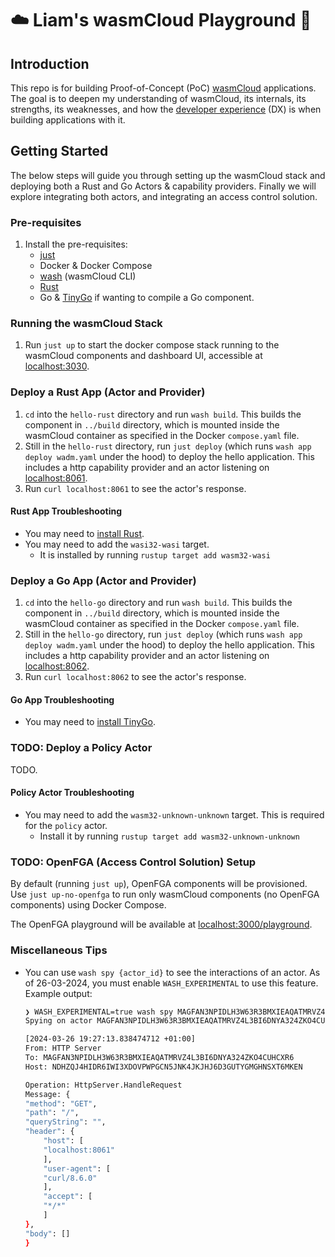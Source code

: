 # ☁️ Liam's wasmCloud Playground 🎡

## Introduction

This repo is for building Proof-of-Concept (PoC) [wasmCloud](https://wasmcloud.com/) applications. The goal is to deepen my understanding of wasmCloud, its internals, its strengths, its weaknesses, and how the [developer experience](https://en.wikipedia.org/wiki/User_experience#Developer_experience) (DX) is when building applications with it.

## Getting Started

The below steps will guide you through setting up the wasmCloud stack and deploying both a Rust and Go Actors & capability providers. Finally we will explore integrating both actors, and integrating an access control solution.

### Pre-requisites

1. Install the pre-requisites:
    - [just](https://github.com/casey/just)
    - Docker & Docker Compose
    - [wash](https://wasmcloud.com/docs/installation) (wasmCloud CLI)
    - [Rust](https://www.rust-lang.org/tools/install)
    - Go & [TinyGo](https://tinygo.org/getting-started/install/) if wanting to compile a Go component.

### Running the wasmCloud Stack

1. Run `just up` to start the docker compose stack running to the wasmCloud components and dashboard UI, accessible at [localhost:3030](http://localhost:3030).

### Deploy a Rust App (Actor and Provider)

1. `cd` into the `hello-rust` directory and run `wash build`. This builds the component in `../build` directory, which is mounted inside the wasmCloud container as specified in the Docker `compose.yaml` file.
1. Still in the `hello-rust` directory, run `just deploy` (which runs `wash app deploy wadm.yaml` under the hood) to deploy the hello application. This includes a http capability provider and an actor listening on [localhost:8061](http://localhost:8061).
1. Run `curl localhost:8061` to see the actor's response.

#### Rust App Troubleshooting

- You may need to [install Rust](https://www.rust-lang.org/tools/install).
- You may need to add the `wasi32-wasi` target.
  - It is installed by running `rustup target add wasm32-wasi`

### Deploy a Go App (Actor and Provider)

1. `cd` into the `hello-go` directory and run `wash build`. This builds the component in `../build` directory, which is mounted inside the wasmCloud container as specified in the Docker `compose.yaml` file.
1. Still in the `hello-go` directory, run `just deploy` (which runs `wash app deploy wadm.yaml` under the hood) to deploy the hello application. This includes a http capability provider and an actor listening on [localhost:8062](http://localhost:8062).
1. Run `curl localhost:8062` to see the actor's response.

#### Go App Troubleshooting

- You may need to [install TinyGo](https://tinygo.org/getting-started/install/).

### TODO: Deploy a Policy Actor

TODO.

#### Policy Actor Troubleshooting

- You may need to add the `wasm32-unknown-unknown` target. This is required for the `policy` actor.
  - Install it by running `rustup target add wasm32-unknown-unknown`

### TODO: OpenFGA (Access Control Solution) Setup

By default (running `just up`), OpenFGA components will be provisioned. Use `just up-no-openfga` to run only wasmCloud components (no OpenFGA components) using Docker Compose.

The OpenFGA playground will be available at [localhost:3000/playground](http://localhost:3000/playground).

### Miscellaneous Tips

- You can use `wash spy {actor_id}` to see the interactions of an actor. As of 26-03-2024, you must enable `WASH_EXPERIMENTAL` to use this feature. Example output:

    ```sh
    ❯ WASH_EXPERIMENTAL=true wash spy MAGFAN3NPIDLH3W63R3BMXIEAQATMRVZ4L3BI6DNYA324ZKO4CUHCXR6
    Spying on actor MAGFAN3NPIDLH3W63R3BMXIEAQATMRVZ4L3BI6DNYA324ZKO4CUHCXR6

    [2024-03-26 19:27:13.838474712 +01:00]
    From: HTTP Server          
    To: MAGFAN3NPIDLH3W63R3BMXIEAQATMRVZ4L3BI6DNYA324ZKO4CUHCXR6
    Host: NDHZQJ4HIDR6IWI3XDOVPWPGCN5JNK4JKJHJ6D3GUTYGMGHNSXT6MKEN

    Operation: HttpServer.HandleRequest
    Message: {
    "method": "GET",
    "path": "/",
    "queryString": "",
    "header": {
        "host": [
        "localhost:8061"
        ],
        "user-agent": [
        "curl/8.6.0"
        ],
        "accept": [
        "*/*"
        ]
    },
    "body": []
    }
    ```
